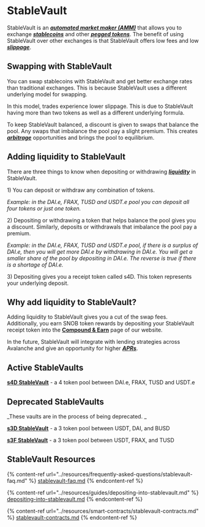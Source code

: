 # StableVault

StableVault is an [_**automated market maker (AMM)**_](https://snowballs.gitbook.io/snowball-docs/resources/defi-glossary#automated-market-maker-amm) that allows you to exchange [_**stablecoins**_](https://snowballs.gitbook.io/snowball-docs/resources/defi-glossary#stablecoin) and other [_**pegged tokens**_](https://snowballs.gitbook.io/snowball-docs/resources/defi-glossary#pegged-tokens). The benefit of using StableVault over other exchanges is that StableVault offers low fees and low [_**slippage**_](https://snowballs.gitbook.io/snowball-docs/resources/defi-glossary#slippage).

## Swapping with StableVault

You can swap stablecoins with StableVault and get better exchange rates than traditional exchanges. This is because StableVault uses a different underlying model for swapping. 

In this model, trades experience lower slippage. This is due to StableVault having more than two tokens as well as a different underlying formula. 

To keep StableVault balanced, a discount is given to swaps that balance the pool. Any swaps that imbalance the pool pay a slight premium. This creates [_**arbitrage**_](https://snowballs.gitbook.io/snowball-docs/resources/defi-glossary#arbitrage) opportunities and brings the pool to equilibrium. 

## Adding liquidity to StableVault

There are three things to know when depositing or withdrawing [_**liquidity**_](https://snowballs.gitbook.io/snowball-docs/resources/defi-glossary#liquidity) in StableVault. 

1\) You can deposit or withdraw any combination of tokens. 

_Example: in the DAI.e, FRAX, TUSD and USDT.e pool you can deposit all four tokens or just one token._

2\) Depositing or withdrawing a token that helps balance the pool gives you a discount. Similarly, deposits or withdrawals that imbalance the pool pay a premium.

_Example: in the DAI.e, FRAX, TUSD and USDT.e pool, if there is a surplus of DAI.e, then you will get more DAI.e by withdrawing in DAI.e. You will get a smaller share of the pool by depositing in DAI.e. The reverse is true if there is a shortage of DAI.e._

3\) Depositing gives you a receipt token called s4D. This token represents your underlying deposit. 

## Why add liquidity to StableVault?

Adding liquidity to StableVault gives you a cut of the swap fees. Additionally, you earn SNOB token rewards by depositing your StableVault receipt token into the [**Compound & Earn**](https://app.snowball.network/compound-and-earn) page of our website. 

In the future, StableVault will integrate with lending strategies across Avalanche and give an opportunity for higher [_**APRs**_](https://snowballs.gitbook.io/snowball-docs/resources/defi-glossary#annual-percentage-rate-apr).

## Active StableVaults

[**s4D StableVault**](https://app.snowball.network/s4d-vault) - a 4 token pool between DAI.e, FRAX, TUSD and USDT.e

## Deprecated StableVaults

_These vaults are in the process of being deprecated. _

[**s3D StableVault**](https://app.snowball.network/s3d-vault) - a 3 token pool between USDT, DAI, and BUSD

[**s3F StableVault**](https://app.snowball.network/s3f-vault) - a 3 token pool between USDT, FRAX, and TUSD

## StableVault Resources

{% content-ref url="../resources/frequently-asked-questions/stablevault-faq.md" %}
[stablevault-faq.md](../resources/frequently-asked-questions/stablevault-faq.md)
{% endcontent-ref %}

{% content-ref url="../resources/guides/depositing-into-stablevault.md" %}
[depositing-into-stablevault.md](../resources/guides/depositing-into-stablevault.md)
{% endcontent-ref %}

{% content-ref url="../resources/smart-contracts/stablevault-contracts.md" %}
[stablevault-contracts.md](../resources/smart-contracts/stablevault-contracts.md)
{% endcontent-ref %}
